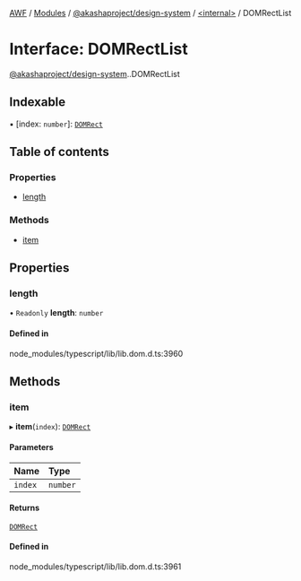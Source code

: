 [AWF](../README.md) / [Modules](../modules.md) / [@akashaproject/design-system](../modules/akashaproject_design_system.md) / [<internal\>](../modules/akashaproject_design_system._internal_.md) / DOMRectList

# Interface: DOMRectList

[@akashaproject/design-system](../modules/akashaproject_design_system.md).[<internal>](../modules/akashaproject_design_system._internal_.md).DOMRectList

## Indexable

▪ [index: `number`]: [`DOMRect`](../modules/akashaproject_design_system._internal_.md#domrect)

## Table of contents

### Properties

- [length](akashaproject_design_system._internal_.DOMRectList.md#length)

### Methods

- [item](akashaproject_design_system._internal_.DOMRectList.md#item)

## Properties

### length

• `Readonly` **length**: `number`

#### Defined in

node_modules/typescript/lib/lib.dom.d.ts:3960

## Methods

### item

▸ **item**(`index`): [`DOMRect`](../modules/akashaproject_design_system._internal_.md#domrect)

#### Parameters

| Name | Type |
| :------ | :------ |
| `index` | `number` |

#### Returns

[`DOMRect`](../modules/akashaproject_design_system._internal_.md#domrect)

#### Defined in

node_modules/typescript/lib/lib.dom.d.ts:3961
